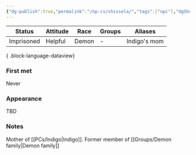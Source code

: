 ```yaml
---
{"dg-publish":true,"permalink":"/np-cs/shissela/","tags":["npc"],"dgShowBacklinks":true,"dgShowLocalGraph":true,"noteIcon":"npc","created":"2023-12-30T13:35:18.796+01:00","updated":"2024-01-18T22:33:32.156+01:00"}
---
```


| Status     | Attitude | Race  | Groups | Aliases      |
| ---------- | -------- | ----- | ------ | ------------ |
| Imprisoned | Helpful  | Demon | \-     | Indigo's mom |

{ .block-language-dataview}
### First met
Never
### Appearance
TBD
### Notes
Mother of [[PCs/Indigo\|Indigo]]. Former member of [[Groups/Demon family\|Demon family]]
